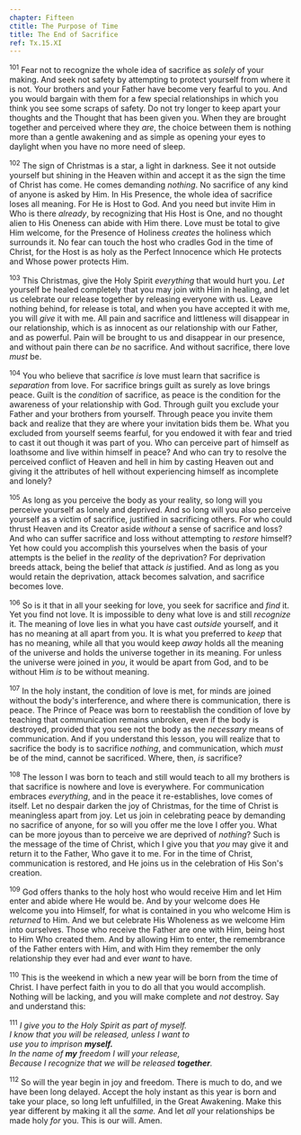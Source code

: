 ```yaml
---
chapter: Fifteen
ctitle: The Purpose of Time
title: The End of Sacrifice
ref: Tx.15.XI
---
```


<sup>101</sup> Fear not to recognize the whole idea of sacrifice as *solely* of
your making. And seek not safety by attempting to protect yourself from
where it is not. Your brothers and your Father have become very fearful
to you. And you would bargain with them for a few special relationships
in which you think you see some scraps of safety. Do not try longer to
keep apart your thoughts and the Thought that has been given you. When
they are brought together and perceived where they *are*, the choice
between them is nothing more than a gentle awakening and as simple as
opening your eyes to daylight when you have no more need of sleep.

<sup>102</sup> The sign of Christmas is a star, a light in darkness. See it not
outside yourself but shining in the Heaven within and accept it as the
sign the time of Christ has come. He comes demanding *nothing*. No
sacrifice of any kind of anyone is asked by Him. In His Presence, the
whole idea of sacrifice loses all meaning. For He is Host to God. And
you need but invite Him in Who is there *already*, by recognizing that
His Host is One, and no thought alien to His Oneness can abide with Him
there. Love must be total to give Him welcome, for the Presence of
Holiness *creates* the holiness which surrounds it. No fear can touch
the host who cradles God in the time of Christ, for the Host is as holy
as the Perfect Innocence which He protects and Whose power protects Him.

<sup>103</sup> This Christmas, give the Holy Spirit *everything* that would hurt
you. *Let* yourself be healed completely that you may join with Him in
healing, and let us celebrate our release together by releasing everyone
with us. Leave nothing behind, for release is total, and when you have
accepted it with me, you will *give* it with me. All pain and sacrifice
and littleness will disappear in our relationship, which is as innocent
as our relationship with our Father, and as powerful. Pain will be
brought to us and disappear in our presence, and without pain there can
*be* no sacrifice. And without sacrifice, there love *must* be.

<sup>104</sup> You who believe that sacrifice *is* love must learn that sacrifice
is *separation* from love. For sacrifice brings guilt as surely as love
brings peace. Guilt is the *condition* of sacrifice, as peace is the
condition for the awareness of your relationship with God. Through guilt
you exclude your Father and your brothers from yourself. Through peace
you invite them back and realize that they are where your invitation
bids them be. What you excluded from yourself seems fearful, for you
endowed it with fear and tried to cast it out though it was part of you.
Who can perceive part of himself as loathsome and live within himself in
peace? And who can try to resolve the perceived conflict of Heaven and
hell in him by casting Heaven out and giving it the attributes of hell
without experiencing himself as incomplete and lonely?

<sup>105</sup> As long as you perceive the body as your reality, so long will you
perceive yourself as lonely and deprived. And so long will you also
perceive yourself as a victim of sacrifice, justified in sacrificing
others. For who could thrust Heaven and its Creator aside *without* a
sense of sacrifice and loss? And who can suffer sacrifice and loss
without attempting to *restore* himself? Yet how could you accomplish
this yourselves when the basis of your attempts is the belief in the
*reality* of the deprivation? For deprivation breeds attack, being the
belief that attack *is* justified. And as long as you would retain the
deprivation, attack becomes salvation, and sacrifice becomes love.

<sup>106</sup> So is it that in all your seeking for love, you seek for sacrifice
and *find* it. Yet you find not love. It is impossible to deny what love
is and still *recognize* it. The meaning of love lies in what you have
cast *outside* yourself, and it has no meaning at all apart from you. It
is what you preferred to *keep* that has no meaning, while all that you
would keep *away* holds all the meaning of the universe and holds the
universe together in its meaning. For unless the universe were joined in
*you*, it would be apart from God, and to be without Him *is* to be
without meaning.

<sup>107</sup> In the holy instant, the condition of love is met, for minds are
joined without the body's interference, and where there is
communication, there is peace. The Prince of Peace was born to
reestablish the condition of love by teaching that communication remains
unbroken, even if the body is destroyed, provided that you see not the
body as the *necessary* means of communication. And if you understand
this lesson, you will realize that to sacrifice the body is to sacrifice
*nothing*, and communication, which *must* be of the mind, cannot be
sacrificed. Where, then, *is* sacrifice?

<sup>108</sup> The lesson I was born to teach and still would teach to all my
brothers is that sacrifice is nowhere and love is everywhere. For
communication embraces *everything*, and in the peace it re-establishes,
love comes of itself. Let no despair darken the joy of Christmas, for
the time of Christ is meaningless apart from joy. Let us join in
celebrating peace by demanding no sacrifice of anyone, for so will you
offer me the love I offer you. What can be more joyous than to perceive
we are deprived of *nothing*? Such is the message of the time of Christ,
which I give you that *you* may give it and return it to the Father, Who
gave it to me. For in the time of Christ, communication is restored, and
He joins us in the celebration of His Son's creation.

<sup>109</sup> God offers thanks to the holy host who would receive Him and let Him
enter and abide where He would be. And by your welcome does He welcome
you into Himself, for what is contained in you who welcome Him is
*returned* to Him. And we but celebrate His Wholeness as we welcome Him
into ourselves. Those who receive the Father are one with Him, being
host to Him Who created them. And by allowing Him to enter, the
remembrance of the Father enters with Him, and with Him they remember
the only relationship they ever had and ever *want* to have.

<sup>110</sup> This is the weekend in which a new year will be born from the time
of Christ. I have perfect faith in you to do all that you would
accomplish. Nothing will be lacking, and you will make complete and
*not* destroy. Say and understand this:

<sup>111</sup> *I give you to the Holy Spirit as part of myself.<br/> I know that
you will be released, unless I want to<br/> use you to imprison
**myself.**<br/> In the name of **my** freedom I will your release,<br/>
Because I recognize that we will be released **together**.*

<sup>112</sup> So will the year begin in joy and freedom. There is much to do, and
we have been long delayed. Accept the holy instant as this year is born
and take your place, so long left unfulfilled, in the Great Awakening.
Make this year different by making it all the *same.* And let *all* your
relationships be made holy *for* you. This is our will. Amen.

